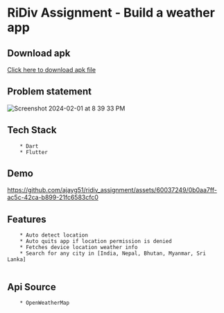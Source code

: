 # RiDiv Assignment - Build a weather app

## Download apk
<a href="https://github.com/ajayg51/ridiv_assignment/blob/main/apk/app-release.apk">Click here to download apk file</a>


## Problem statement 
![Screenshot 2024-02-01 at 8 39 33 PM](https://github.com/ajayg51/ridiv_assignment/assets/60037249/96de6c5b-d259-40b0-a5df-3b61e68bd79e)

## Tech Stack
```
    * Dart
    * Flutter

```

## Demo

https://github.com/ajayg51/ridiv_assignment/assets/60037249/0b0aa7ff-ac5c-42ca-b899-21fc6583cfc0



## Features
```
    * Auto detect location
    * Auto quits app if location permission is denied
    * Fetches device location weather info
    * Search for any city in [India, Nepal, Bhutan, Myanmar, Sri Lanka]
    
```

## Api Source

```
    * OpenWeatherMap
```


